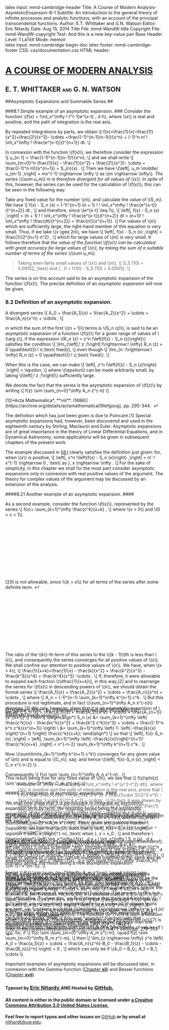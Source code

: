 latex input:	mmd-cambridge-header
Title:	A Course of Modern Analysis-AsymtoticExsansion-8-1
Subtitle:	An introduction to the general theory of
	infinite processes and analytic functions;
	with an account of the principal
	transcendental functions.
Author:	E.T. Whittaker and G.N. Watson
Editor:	Eric Nitardy
Date:	Aug 15, 2014
Title File:	mmd-WandW-title
Copyright File:	mmd-WandW-copyright
Test:	And this is a new key-value pair
Base Header Level:	1
LaTeX Mode:	memoir  
latex input:	mmd-cambridge-begin-doc 
latex footer:	mmd-cambridge-footer
CSS:	css/documentation.css
HTML header:	<script type="text/javascript"
	src="https://cdn.mathjax.org/mathjax/latest/MathJax.js?config=TeX-AMS_HTML-full"></script>
	<script type="text/javascript" src="js/showhide.js"></script>
	<script type="text/javascript" src="js/mathjaxend.js"></script>


<div id="header"><h1><a href="CMA00-FrontMN.html">A COURSE OF MODERN<span>&nbsp;</span>ANALYSIS</a></h1><h2>E. T. WHITTAKER <span style="font-size:65%;">AND</span> G.<span>&nbsp;</span>N.<span>&nbsp;</span>WATSON</h2></div>

<div markdown=1 id="content">
<div markdown=1 class="contenttext">

##Asymptotic Expansions and Summable Series ##

###8.1 Simple example of an asymptotic expansion. ###
Consider the function \\(f(x) = \!\int_x^\infty \! t^{-1}e^{x-t} \, d t\\), where \\(x\\) is real and positive, and the path of integration is the real axis. 

By repeated integrations by parts, we obtain 
\\[
     f(x)=\frac{1}{x}-\frac{1!}{x^2}+\frac{2!}{x^3}- 
     \cdots +\frac{(-1)^{n-1}(n-1)!}{x^n} +
     (-1)^n n! \! \int_x^\infty \! \frac{e^{x-t}}{t^{n+1}} dt. 
\\]

In connexion with the function \\(f(x)\\), we therefore consider the expression 
\\[ 
     u_{n-1} = \frac{(-1)^{n-1}(n-1)!}{x^n}, 
\\]
and we shall write 
\\[ 
     \sum_{m=0}^n
     \frac{1}{x} - \frac{1!}{x^2} + \frac{2!}{x^3}- 
     \cdots + \frac{(-1)^n n!}{x^{n+1}} = 
     S_{n}(x) . 
\\]
Then we have \\(\left|\, u_m \middle/ u_{m-1} \,\right| = mx^{-1} \rightarrow \infty \\) as \\(m \rightarrow \infty\\). *The series \\(\sum u_m\\) m is therefore divergent for all values of \\(x\\)*. In spite of this, however, the series can be used for the calculation of \\(f(x)\\); this can be seen in the following way. 

Take any fixed value for the number \\(n\\), and calculate the value of \\(S_n\\). 
We have 
\\[ 
      f(x) - S_n (x)  =
     (-1)^{n+1} (n + 1) !  \! \int_x^\infty \! \frac{e^{x-t}}{t^{n+2}} dt ,
\\] 
and therefore, since \\(e^{x-t} \leq 1\\), 
\\[ 
     \left|\, f(x) - S_n (x) \,\right| =
     (n + 1) !  \! \int_x^\infty \! \frac{e^{x-t}}{t^{n+2}} dt <
      (n+1)! \! \int_x^\infty \! \frac{dt}{t^{n+2}} =
      \frac{n!}{x^{n+1}}.
\\]
For values of \\(x\\) which are sufficiently large, the right-hand member of this equation is very small. Thus, if we take \\(x \geq 2n\\), we have 
\\[
       \left|\, f(x) - S_n (x) \,\right| < \frac{1}{2^{n+1} n^2} , 
\\]
which for large values of \\(n\\) is very small. It follows therefore that 
*the value of the function \\(f(x)\\) can be calculated with great accuracy for large values of \\(x\\), by taking the sum of a suitable number of terms of the series \\(\sum u_m\\)*. 

>Taking even fairly small values of \\(x\\) and \\(n\\), 
\\[
     S_5 (10) = 0.09152,\,\text{ and } \, 0 < f(10) - S_5 (10) < 0.00012. 
\\]

The series is on this account said to be an asymptotic expansion of the 
function \\(f(x)\\). The precise definition of an *asymptotic expansion* will now be given. 

### 8.2 Definition of an asymptotic expansion. ###

A divergent series 
\\[
     A_0 + \frac{A_1}{x} + \frac{A_2}{x^2} + 
     \cdots + \frac{A_n}{x^n} + \cdots ,
\\]

in which the sum of the first \\((n + 1)\\) terms is \\(S_n (z)\\), is said to be an *asymptotic expansion* of a function \\(f(z)\\) for a given range of values of \\(\arg z\\), if the 
expression \\(R_n (z) = z^n \!\left\{f(z) - S_n (z)\right\}\\) satisfies the condition 
\\[
     \lim_{\left|\;\! z \;\!\right|\:\!\rightarrow\:\! \infty}
     R_n (z) = 0 \quad\text{(}\:\! n\,\text{ fixed)}, 
\\]
even though 
\\[
     \lim_{n \:\!\rightarrow\:\! \infty}
     R_n (z) = 0 \quad\text{(}\:\! z\,\text{ fixed)}. 
\\] 

When this is the case, we can make 
\\[
     \left|\,
     z^n \!\left\{f(z) - S_n (z)\right\}
     \,\right| < \epsilon,
\\]
where \\(\epsilon\\) can be made arbitrarily small, by taking \\(\left|\;\! z \;\!\right|\\) sufficiently large. 

We denote the fact that the series is the asymptotic expansion of \\(f(z)\\) by 
writing 
\\[
     f(z) \sim \sum_{n=0}^\infty A_n z^{-n}
\\]

</div>



<div markdown=1 class="marginnotes" id="mn:1,+1" style="margin-top: +1em; margin-bottom: +1em;"><a class="marginmark">&#91;1&#93;</a>[*Acta Mathematica*, **viii**. (1886)](https://archive.org/details/actamathematica09lefgoog), pp. 295-344. <a onClick="hideIt('mn:1,+1')" title="hide margin note" class="reversefootnote">&#160;&#8617;</a>

</div>



<div markdown=1 class="contenttext">

The definition which has just been given is due to Poincar&eacute;.<a class="marginmark" onClick="toggleHide('mn:1,+1');">&#91;1&#93;</a> Special asymptotic expansions had, however, been discovered and used in the 
eighteenth century by Stirling, Maclaurin and Euler. Asymptotic expansions are of great importance in the theory of Linear Differential Equations, 
and in Dynamical Astronomy; some applications will be given in subsequent 
chapters of the present work. 

The example discussed in [&#167;8.l](#8.1simpleexampleofanasymptoticexpansion.) clearly satisfies the definition just 
given: for, when \\(x\\) is positive, 
\\[
     \left|\,
     x^n \!\left\{f(x) - S_n (x)\right\}
     \,\right| 
     < n! \:\! x^{-1} \rightarrow 0 \, \text{ as }\, x \rightarrow \infty .
\\]
For the sake of simplicity, in this chapter we shall for the most part consider 
asymptotic expansions only in connexion with real positive values of the argument. 
The theory for complex values of the argument may be discussed by an extension of the 
analysis. 

####8.21 Another example of an asymptotic expansion. ####

As a second example, consider the function \\(f(x)\\), represented by the series 
\\[
     f(x)= \sum_{k=1}^\infty \frac{c^k}{x+k} ,
\\]
where \\(x > 0\\) and \\(0 < c < 1\\). 

</div>



<div markdown=1 class="marginnotes" id="mn:2,+14" style="margin-top: +14em; margin-bottom: +14em;"><a class="marginmark">&#91;2&#93;</a>It is not allowable, since \\(k > x\\) for all terms of the series after some definite term.<a onClick="hideIt('mn:2,+14')" title="hide margin note" class="reversefootnote">&#160;&#8617;</a>

</div>



<div markdown=1 class="contenttext">

The ratio of the \\(k\\)-th term of this series to the \\((k - 1)\\)th is less than \\(c\\), and consequently 
the series converges for all positive values of \\(x\\). We shall confine our attention to positive 
values of \\(x\\). We have, when \\(x > k\\), 
\\[
     \frac{1}{x+k}=\frac{1}{x} - \frac{k}{x^2} + \frac{k^2}{x^3} -
     \frac{k^3}{x^4} + \frac{k^4}{x^5} -\cdots .
\\]
If, therefore, it were allowable to expand each fraction \\(\dfrac{1}{x+k}\\), in this way,<a class="marginmark" onClick="toggleHide('mn:2,+14');">&#91;2&#93;</a> and to rearrange the series for \\(f(x)\\) in descending powers of \\(x\\), we should obtain the formal series 
\\[
     \frac{A_1}{x} + \frac{A_2}{x^2} + \cdots + \frac{A_n}{x^n} + \cdots ,
\\]
where 
\\[
     A_n = (-1)^{n-1} \sum_{k=1}^\infty k^{n-1} c^k . 
\\]
 But this procedure is not legitimate, and in fact \\(\sum_{n=1}^\infty A_n x^{-n}\\) diverges.<a class="marginmark" onClick="toggleHide('mn:3,-3');">&#91;3&#93;</a> We can, however, shew that it is an asymptotic expansion of \\(f(x)\\). 

</div>



<div markdown=1 class="marginnotes" id="mn:3,-3" style="margin-top: -3em; margin-bottom: -3em;"><a class="marginmark">&#91;3&#93;</a>*Editor's Note*: By D&rsquo;Alembert&rsquo;s ratio test ([&#167;2.36](CMA02-2-SeriesMN.html#ratiotest)).<a onClick="hideIt('mn:3,-3')" title="hide margin note" class="reversefootnote">&#160;&#8617;</a>

</div>



<div markdown=1 class="contenttext">

For let
\\[
     S_n (x) = \frac{A_1}{x} + \frac{A_2}{x^2} + 
     \cdots + \frac{A_{n+1}}{x^{n+1}}
\\]
Then 
\\[
     \begin{align*}
     S_n (x) &= \sum_{k=1}^\infty 
     \left(
     \frac{c^k}{x} - \frac{kc^k}{x^2} + \frac{k^2 c^k}{x^3} +
     \cdots + \frac{(-1)^n k^n c^k}{x^{n+1}}
     \right) \\
     &=
     \sum_{k=1}^\infty 
     \left\{
          1- 
          \left(
           -\frac{k}{x}
           \right)^{n+1}
      \!\right\}
      \frac{c^k}{x+k};
     \end{align*}
\\] 
so that 
\\[
     \left|\, f(x)-S_n (x) \,\right| = 
     \left|\, 
          \sum_{k=1}^\infty 
          \left( -\frac{k}{x}\right)^{n+1}\!
          \frac{c^k}{x+k}
     \,\right| <
     x^{-n-2} \sum_{k=1}^\infty k^{n+1} c^k .
\\]

Now \\(\sum\limits_{k=1}^\infty k^{n+1} c^k\\) converges for any given value of \\(n\\) and is equal to \\(C_n\\), say; and hence \\(\left|\, f(x)-S_n (x) \,\right| < C_n x^{-n-2} \\).

Consequently
\\[
      f(x) \sim  \sum_{n=1}^\infty A_n x^{-n} . 
\\]

>*Example*. If \\(f(x) = \displaystyle \!\int_x^\infty \! e^{x^2-t^2}  dt\\), where \\(x\\) is positive and the path of integration is the real axis, prove that 
\\[
     f(x) \sim 
     \frac{1}{2x} - \frac{1}{2^2 x^3} +
     \frac{1\cdot 3}{2^3 x^5} - 
     \frac{1\cdot 3 \cdot 5}{2^4 x^7} + 
     \cdots .
\\]
[In fact, it was shewn by Stokes in 1857 that 
\\[
     \int_0^\infty \! e^{x^2-t^2}  dt \,\sim\,
     \pm \frac{1}{2}e^{x^2}\! \sqrt{\pi} -
     \left(
     \frac{1}{2x} - \frac{1}{2^2 x^3} +
     \frac{1\cdot 3}{2^3 x^5} - 
     \frac{1\cdot 3 \cdot 5}{2^4 x^7} + 
     \cdots 
     \right);
\\]
the upper or lower sign is to be taken according as \\(-\frac{1}{2}\pi < \arg x < \frac{1}{2}\pi\\) or \\(\frac{1}{2}\pi < \arg x < \frac{3}{2}\pi\\).] 

###8.3 Multiplication of asymptotic expansions. ###

We shall now shew that two asymptotic expansions, valid for a common 
range of values of \\(\arg z\\), can be multiplied together in the same way as 
ordinary series, the result being a new asymptotic expansion. 

For let
\\[
     f(z) \sim \sum_{m=0}^\infty A_m z^{-m}, \quad \phi(z) \sim \sum_{m=0}^\infty B_m z^{-m},
\\]
and let \\(S_n (z)\\) and \\(T_n (z)\\) be the sums of their first \\((n + 1)\\) terms; so that, \\(n\\) being fixed, 
\\[
     f(z) - S_n(z) = o(z^{-n}), \quad \phi(z) - T_n(z) = o(z^{-n}).
\\]
Then, if \\(C_m = A_0 B_m+A_1 B_{m-1}+\cdots +A_m B_0\\), it is obvious that<a class="marginmark" onClick="toggleHide('mn:4,-19');">&#91;4&#93;</a>
\\[
     S_n (z)T_n (z) = \sum_{m=0}^n C_m z^{-m} + o(z^{-n}). 
\\]
But 
\\[\begin{align*}
     f(z) \phi (z) 
     &=
     \left\{
          S_n (z) + o(z^{-n})
     \right\} \!
     \left\{
          T_n(z)+ o(z^{-n})
     \right\}  \\
     &=
     S_n(z)T_n(z) + o(z^{-n})
     \vphantom{\sum^n} \\
     &=
     \sum_{m=0}^n C_m z^{-m} + o(z^{-n}). 
\end{align*}\\]

</div>



<div markdown=1 class="marginnotes" id="mn:4,-19" style="margin-top: -19em; margin-bottom: -19em;"><a class="marginmark">&#91;4&#93;</a>See [&#167;2.11](CMA02-1-LimitsMN.html#definitionofthephraseoftheorderof); we use \\(o(z^{-n})\\) to denote *any* function \\(\psi(z)\\) such that \\(z^n \:\!\psi(z)  \rightarrow 0\\) as \\(\left|\, z \,\right| \rightarrow \infty\\). <a onClick="hideIt('mn:4,-19')" title="hide margin note" class="reversefootnote">&#160;&#8617;</a>

</div>



<div markdown=1 class="contenttext">

This result being true for *any* fixed value of \\(n\\), we see that 
\\[
     f(z)\phi(z) \sim \sum_{m=0}^\infty C_m z^{-m}.
\\]



####8.31 Integration of asymptotic expansions. ####

We shall now shew that it is permissible to integrate an asymptotic 
expansion term by term, the resulting series being the asymptotic expansion 
of the integral of the function represented by the original series.<a class="marginmark" onClick="toggleHide('mn:5,-3');">&#91;5&#93;</a> 

</div>



<div markdown=1 class="marginnotes" id="mn:5,-3" style="margin-top: -3em; margin-bottom: -3em;"><a class="marginmark">&#91;5&#93;</a>*Editor's Note*: Provided the first two terms of the asymptotic expansion are zero.<a onClick="hideIt('mn:5,-3')" title="hide margin note" class="reversefootnote">&#160;&#8617;</a>

</div>



<div markdown=1 class="contenttext">

For let \\(f(x) \sim \sum\limits_{m=2}^\infty A_m x^{-n}\\), and let \\(S_n (x) = \sum\limits_{m=2}^n A_m x^{-n}\\). 
Then, given any positive number \\(\epsilon\\), we can find \\(x_0\\) such that 
\\[
     \left|\, f(x) - S_n (x) \,\right| < 
     \epsilon \:\! \left|\, x \,\right|^{-n}
     \,\text{ when }\,  x > x_0 , 
\\]
and therefore 
\\[\begin{align*}
     \left|
           \int_x^\infty \! f(x) \, d x  - 
           \! \int_x^\infty \! S_n (x) \, d x 
      \, \right| 
      &\leq
      \! \int_x^\infty \! 
      \left| \,
           f(x) - S_n (x)
      \,\right| \, d x\\
      &<
      \frac{\epsilon}{(n-1)\:\! x^{n-1}} .
\end{align*}\\]
But
\\[
     \int_x^\infty \! S_n (x) \, d x =
     \frac{A_2}{x} + \frac{A_3}{2x^2} + 
     \cdots + \frac{A_n}{(n-1)\:\! x^{n-1}},
\\]
and therefore 
\\[
     \int_x^\infty \! f(x) \, d x 
     \sim 
     \sum_{m=2}^\infty \frac{A_m}{(m-1)\:\! x^{m-1}}.
\\]

On the other hand, it is not in general permissible to differentiate an asymptotic expansion;<a class="marginmark" onClick="toggleHide('mn:6,-5');">&#91;6&#93;</a> this may be seen by considering \\(e^{-x} \sin (e^x)\\).

</div>



<div markdown=1 class="marginnotes" id="mn:6,-5" style="margin-top: -5em; margin-bottom: -5em;"><a class="marginmark">&#91;6&#93;</a>For a theorem concerning differentiation of asymptotic expansions representing analytic functions, see Ritt, [*Bull. American Math. Soc*. **xxiv**. (1918)](http://www.ams.org/journals/bull/1918-24-05/home.html), pp. 225-227.<a onClick="hideIt('mn:6,-5')" title="hide margin note" class="reversefootnote">&#160;&#8617;</a>

</div>



<div markdown=1 class="contenttext">
 
####8.32 Uniqueness of an asymptotic expansion. ####

A question naturally suggests itself, as to whether a given series can be 
the asymptotic expansion of several distinct functions. The answer to this 
is in the affirmative. To shew this, we first observe that there are functions 
\\(L \:\!(x)\\) which are represented asymptotically by a series all of whose terms are 
zero, i.e. functions such that \\(\lim\limits_{x \rightarrow \infty} x^n L \:\! (x) = 0\\) for every fixed value of \\(n\\). The function \\(e^{-x}\\) is such a function when \\(x\\) is positive. The asymptotic expansion of a function \\(J (x)\\)<a class="marginmark" onClick="toggleHide('mn:7,-5');">&#91;7&#93;</a> is therefore also the asymptotic expansion of 
\\[
     J(x) + L \:\!(x). 
\\]

</div>



<div markdown=1 class="marginnotes" id="mn:7,-5" style="margin-top: -5em; margin-bottom: -5em;"><a class="marginmark">&#91;7&#93;</a>It has been shewn that when the coefficients in the expansion satisfy certain inequalities, there is only one *analytic* function with that asymptotic expansion. See [*Phil. Trans.* 211, **a**, (1912)](http://rsta.royalsocietypublishing.org/content/211/471-483), pp. 279-313. <a onClick="hideIt('mn:7,-5')" title="hide margin note" class="reversefootnote">&#160;&#8617;</a>

</div>



<div markdown=1 class="contenttext">

On the other hand, a function cannot be represented by more than one distinct 
asymptotic expansion over the whole of a given range of values of \\(z\\); for, if 
\\[
     f(z) \sim \sum_{m=0}^\infty A_m z^{-m}, \quad f(z) \sim \sum_{m=0}^\infty B_m z^{-m},
\\]
then
\\[
     \lim_{z \rightarrow \infty} z^n 
     \left(
          A_0 + \frac{a_1}{z} + 
          \cdots + \frac{A_n}{z^n}-B_0 - \frac{B_1}{z} -
          \cdots - \frac{B_n}{z^n}
     \right) = 0 ,
\\]
which can only be if \\(A_0 = B_0;\; A_1 = B_1, \cdots \\). 

Important examples of asymptotic expansions will be discussed later, in connexion with the Gamma-function ([Chapter **xii**](whereOwhere.html)) 
and Bessel functions ([Chapter **xvii**](whereOwhere.html)). 

</div>

</div>



<div id="footer">
<h3><span style="font-size:85%;">Typeset by </span><a href="../index.html" target="_blank">Eric Nitardy </a> <span style="font-size:85%;">AND Hosted by </span><a href="https://github.com/"> GitHub.</a></h3>
<h4>All content is either in the public domain or licensed under <a href="http://creativecommons.org/licenses/by/3.0/us/">a Creative Commons Attribution 3.0 United States License.</a></h4>
<h4>Feel free to report typos and other issues on <span style="font-weight: 400;"><a href="https://github.com/CdLbB/cdlbb.github.com/tree/master/WandW">GitHub</a></span> or by email at <span style="font-weight: 400;"><a href="&#x6d;&#x61;&#x69;&#108;&#116;&#111;&#58;&#110;&#x69;&#x74;&#104;&#x61;&#114;&#100;&#x74;&#x40;&#x75;&#x77;&#46;&#101;&#x64;&#x75;">&#x6e;&#x69;&#116;&#x68;&#x61;&#114;&#100;&#x74;&#x40;&#117;&#119;&#x2e;&#101;&#x64;&#x75;</a></span>.</h4>
</div>

<div id="navaprop" class="navigation" style="visibility:hidden;" >
<h2 id="contents">Contents</h2>
<ul>
<li class="part"><a onClick="hideIt('navaprop');showIt('navfront');">FRONTMATTER</a>
  <ul>
    <li><a href="CMA00-FrontMN.html#contents">Table of Contents</a></li>
  </ul>
</li>
<li class="part"><a onClick="hideIt('navaprop');showIt('navprocesses');">PROCESSES OF ANALYSIS</a>
  <ul>
    <li class="more"><a onClick="hideIt('navaprop');showIt('navprocesses');"> more . . . </a></li>
    <li><a href="CMA07-1-ExpansionOfFunctionsMN.html">Expanding Functions in Infinite Series</a></li>
    <li><a href="#asymptoticexpansionsandsummableseries">Asymptotic Expansions and Summable Series</a>
      <ul>
        <li class="current"><a href="#8.1simpleexampleofanasymptoticexpansion.">A simple asymptotic expansion</a></li>
	<li class="current"><a href="#8.2definitionofanasymptoticexpansion.">Definition of an asymptotic expansion</a>
          <ul>
              <li><a href="#8.21anotherexampleofanasymptoticexpansion.">Another asymptotic expansion</a></li>
          </ul>   
       </li>
       <li class="current"><a href="#8.3multiplicationofasymptoticexpansions.">Multiplication of asymptotic expansions</a>
          <ul>
              <li><a href="#8.31integrationofasymptoticexpansions.">Integration of asymptotic expansions</a></li>
              <li><a href="#8.32uniquenessofanasymptoticexpansion.">Uniqueness of an asymptotic expansion</a></li>
          </ul>   
       </li>       
       <li><a href="CMA08-2-MethodsOfSummationMN.html#8.4.methodsofsummingseries.">Methods of &#8216;summing&#8217; series</a></li>
	<li><a href="CMA08-2-MethodsOfSummationMN.html#8.5hardysconvergencetheorem.">Hardy&#8217;s convergence theorem</a></li>
        <li><a href="CMA08-2-MethodsOfSummationMN.html#references.">References</a></li>
        <li><a href="CMA08-2-MethodsOfSummationMN.html#miscellaneousexamples.">Miscellaneous Examples</a></li>
      </ul>
    </li>
    <li><a href="CMA09-1-FourierSeriesMN.html">Fourier Series &amp; Trigonometrical Series</a></li>
    <li class="more"><a onClick="hideIt('navaprop');showIt('navprocesses');"> more . . . </a></li>
  </ul>
</li>
<li class="part"><a onClick="hideIt('navaprop');showIt('navtranscendental');">THE TRANSCENDENTAL FUNCTIONS</a></li>
<li class="part"><a onClick="hideIt('navaprop');showIt('navback');">BACKMATTER</a> 
   <ul >
    <li ><a href="CMA24-Appendix-I-LogrithmAndExponentialMN.html">Appendix</a></li>
  </ul>
</li>
</ul>
</div>



<div id="navfront" class="navigation" style="visibility:hidden;" >
<h2 id="contents">Contents</h2>
<ul>
<li class="part"><a>FRONTMATTER</a>
  <ul>
    <li><a href="CMA00-FrontMN.html#acourseof">Title Page</a></li>
    <li><a href="CMA00-FrontMN.html#cambridgeuniversitypress">Copyright</a></li>
    <li><a href="CMA00-FrontMN.html#preface">Preface</a></li>
    <li><a href="CMA00-FrontMN.html#editorsnote">Editor&#8217;s Note</a></li>
    <li class="toc"><a href="CMA00-FrontMN.html#contents">Table of Contents</a></li>
  </ul>
</li>
<li class="part"><a onClick="hideIt('navfront');showIt('navprocesses');">PROCESSES OF ANALYSIS</a>  
<ul>
    <li class="more current"><a onClick="showIt('navaprop');hideIt('navfront');"> you are here . . . </a></li>
  </ul>
</li>
<li class="part"><a onClick="hideIt('navfront');showIt('navtranscendental');">THE TRANSCENDENTAL FUNCTIONS</a></li>
<li class="part"><a onClick="hideIt('navfront');showIt('navback');">BACKMATTER</a></li>
</ul>
</div>


<div id="navprocesses" class="navigation" style="visibility:hidden;" >
<h2 id="contents">Contents</h2>
<ul>
<li class="part"><a onClick="showIt('navfront');hideIt('navprocesses');">FRONTMATTER</a></li>
<li class="part"><a>PROCESSES OF ANALYSIS</a>
  <ul >
    <li><a href="CMA01-ComplexMN.html">Complex Numbers</a></li>
    <li><a href="CMA02-1-LimitsMN.html">The Theory of Convergence</a></li>
     <li><a href="CMA03-1-ContinuousFnsMN.html">Continuity and Uniform Convergence</a></li>
     <li><a href="CMA04-1-IntegrationMN.html">The Theory of Riemann Integration</a></li>
     <li><a href="CMA05-1-AnalyticFunctionsMN.html">The Properties of Analytic Functions</a></li>
     <li><a href="CMA06-1-ResiduesMN.html">The Theory of Residues</a></li>
     <li><a href="CMA07-1-ExpansionOfFunctionsMN.html">Expanding Functions in Infinite Series</a></li>
     <li><a href="CMA08-1-AsymptoticExpansionMN.html">Asymptotic Expansions &amp Summability</a></li>
     <li class="more current"><a onClick="showIt('navaprop');hideIt('navprocesses');"> you are here . . . </a></li>
     <li><a href="CMA09-1-FourierSeriesMN.html">Fourier Series &amp; Trigonometrical Series</a></li>
     <li class="notdone"><a href="whereOwhere.html">Linear Differential Equations</a></li>
     <li class="notdone"><a href="whereOwhere.html">Integral Equations</a></li>
  </ul>
</li>
<li class="part"><a onClick="hideIt('navprocesses');showIt('navtranscendental');">THE TRANSCENDENTAL FUNCTIONS</a></li>
<li class="part"><a onClick="hideIt('navprocesses');showIt('navback');">BACKMATTER</a></li>
</ul>
</div>


<div id="navtranscendental" class="navigation" style="visibility:hidden;" >
<h2 id="contents">Contents</h2>
<ul>
<li class="part"><a onClick="showIt('navfront');hideIt('navtranscendental');">FRONTMATTER</a></li>
<li class="part"><a onClick="showIt('navprocesses');hideIt('navtranscendental');">PROCESSES OF ANALYSIS</a> 
<ul>
    <li class="more current"><a onClick="showIt('navaprop');hideIt('navtranscendental');"> you are here . . . </a></li>
  </ul>
</li>
<li class="part"><a>THE TRANSCENDENTAL FUNCTIONS</a>
  <ul>
    <li class="notdone"><a href="whereOwhere.html">The Gamma Function</a></li>
    <li class="notdone"><a href="whereOwhere.html">The Zeta Function</a></li>
    <li class="notdone"><a href="whereOwhere.html">The Hypergeometric Function</a></li>
    <li class="notdone"><a href="whereOwhere.html">Legendre Functions</a></li>
    <li class="notdone"><a href="whereOwhere.html">The Confluent Hypergeometric Function</a></li>
    <li class="notdone"><a href="whereOwhere.html">Bessel Functions</a></li>
    <li class="notdone"><a href="whereOwhere.html">The Equations of Mathematical Physics</a></li>
    <li class="notdone"><a href="whereOwhere.html">Mathieu Functions</a></li>
    <li class="notdone"><a href="whereOwhere.html">Elliptic &amp; Weierstrassian Functions</a></li>
    <li class="notdone"><a href="whereOwhere.html">The Theta Functions</a></li>
    <li class="notdone"><a href="whereOwhere.html">The Jacobian Elliptic Functions</a></li>
    <li class="notdone"><a href="whereOwhere.html">Ellipsoidal Harmonics &amp; Lam&eacute;&#8217;s Equation</a></li> 
  </ul>
  </li>
<li class="part"><a onClick="hideIt('navtranscendental');showIt('navback');">BACKMATTER</a></li>
</ul>
</div>


<div id="navback" class="navigation" style="visibility:hidden;" >
<h2 id="contents">Contents</h2>
<ul>
<li class="part"><a onClick="showIt('navfront');hideIt('navback');">FRONTMATTER</a></li>
<li class="part"><a onClick="showIt('navprocesses');hideIt('navback');">PROCESSES OF ANALYSIS</a>  
<ul>
    <li class="more current"><a onClick="showIt('navaprop');hideIt('navback');"> you are here . . . </a></li>
  </ul>
</li>
<li class="part"><a onClick="showIt('navtranscendental');hideIt('navback');">THE TRANSCENDENTAL FUNCTIONS</a></li>
<li class="part"><a>BACKMATTER</a>
  <ul >
    <li ><a href="CMA24-Appendix-I-LogrithmAndExponentialMN.html">Appendix</a></li>
    <li ><a href="whereOwhere.html">Authors Quoted</a></li>
  </ul>
</li>
</ul>
</div>



<div id="navfixedleft" class="fixedBleft">
<p><a href="CMA07-5-ExercisesMN.html">&#x25C0;&#xFE0E;</a></p>
</div>

<div id="navfixedrightempty" class="fixedBright" style="visibility: visible;">
<p><a onClick="showIt('navaprop');hideIt('navfront');hideIt('navprocesses');hideIt('navtranscendental');hideIt('navback');showIt('navfixedrightlist');hideIt('navfixedrightempty');" style="float: left;">&#x25A4;</a> <a href="CMA08-2-MethodsOfSummationMN.html" style="float: right;">&#x25B6;&#xFE0E;</a></p>
</div>

<div  id="navfixedrightlist" class="fixedBright" style="visibility: hidden;">
<p><a onClick="hideIt('navaprop');hideIt('navfront');hideIt('navprocesses');hideIt('navtranscendental');hideIt('navback');hideIt('navfixedrightlist');showIt('navfixedrightempty');" style="float: left;">&#x25A2;</a> <a href="CMA08-2-MethodsOfSummationMN.html" style="float: right;">&#x25B6;&#xFE0E;	</a></p>
</div>
